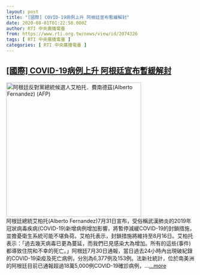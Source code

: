 ```yaml
---
layout: post
title: "[國際] COVID-19病例上升 阿根廷宣布暫緩解封"
date: 2020-08-01T01:22:58.000Z
author: RTI 中央廣播電臺
from: https://www.rti.org.tw/news/view/id/2074326
tags: [ RTI 中央廣播電臺 ]
categories: [ RTI 中央廣播電臺 ]
---
```

<!--1596244978000-->
[[國際] COVID-19病例上升 阿根廷宣布暫緩解封](https://www.rti.org.tw/news/view/id/2074326)
------

<div>
<img src="https://static.rti.org.tw/assets/thumbnails/2019/08/21/8801485dc5cf04ca4212ea891ce2e669.jpg" width="360" alt="阿根廷反對黨總統候選人艾柏托．費南德茲(Alberto Fernandez) (AFP)" title="阿根廷反對黨總統候選人艾柏托．費南德茲(Alberto Fernandez) (AFP)"><br>阿根廷總統艾柏托(Alberto Fernandez)7月31日宣布，受俗稱武漢肺炎的2019年冠狀病毒疾病(COVID-19)新增病例增加影響，將暫停減緩COVID-19的封鎖措施，並擔憂衛生系統可能不堪負荷。艾柏托表示，封鎖措施將維持至8月16日。艾柏托表示：「過去幾天病毒已更為蔓延，而我們已見感染大為增加。所有的這些(事件)都導致住院和不幸的死亡。」阿根廷7月30日通報，當日過去24小時內出現破紀錄的COVID-19染疫及死亡病例，分別為6,377例及153例。法新社統計，位於南美洲的阿根廷目前已通報超過18萬5,000例COVID-19確診病例，...<a target="_blank" href="https://www.rti.org.tw/news/view/id/2074326">...more</a>
</div>
